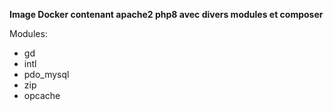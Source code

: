 **Image Docker contenant apache2 php8 avec divers modules et composer**

Modules:
- gd
- intl
- pdo_mysql
- zip
- opcache


